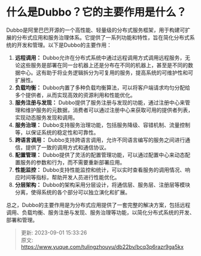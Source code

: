 # 什么是Dubbo？它的主要作用是什么？

Dubbo是阿里巴巴开源的一个高性能、轻量级的分布式服务框架，用于构建可扩展的分布式应用和服务治理体系。它提供了一系列功能和特性，旨在简化分布式系统的开发和管理。以下是Dubbo的主要作用：



1.  **远程调用：** Dubbo允许在分布式系统中通过远程调用方式调用远程服务，无论这些服务是部署在同一台机器上还是分布在不同的机器上，甚至是不同的数据中心。这有助于将业务逻辑拆分为可复用的服务，提高系统的可维护性和可扩展性。 
2.  **负载均衡：** Dubbo内置了多种负载均衡算法，可以将客户端请求均匀分配给多个提供者，从而实现高效的资源利用和性能优化。 
3.  **服务注册与发现：** Dubbo提供了服务注册与发现的功能，通过注册中心来管理和维护服务的元数据，消费者可以通过注册中心来获取可用的提供者列表，实现动态服务发现和调用。 
4.  **服务治理：** Dubbo支持服务治理功能，包括服务降级、容错机制、流量控制等，以保证系统的稳定性和可靠性。 
5.  **跨语言调用：** Dubbo支持跨语言调用，允许不同语言编写的服务之间进行通信，提供了一致的调用方式和通信协议。 
6.  **配置管理：** Dubbo提供了灵活的配置管理功能，可以通过配置中心来动态配置服务的参数和行为，而不需要重新部署应用。 
7.  **性能监控：** Dubbo支持性能监控和统计，可以实时查看服务的调用情况、响应时间等指标，帮助开发人员进行性能优化。 
8.  **分层架构：** Dubbo的架构采用分层设计，将通信层、服务层、注册层等模块分离，使得系统的各个部分可以独立演化和扩展。 



总之，Dubbo的主要作用是为分布式应用提供了一套完整的解决方案，包括远程调用、负载均衡、服务注册与发现、服务治理等功能，以简化分布式系统的开发、部署和管理。



> 更新: 2023-09-01 15:33:26  
> 原文: <https://www.yuque.com/tulingzhouyu/db22bv/bcq3p6razr9ga5kx>